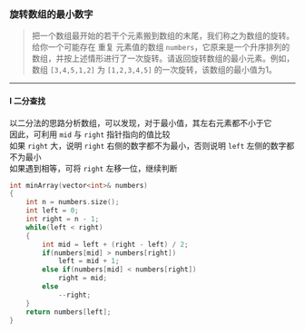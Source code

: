 ### 旋转数组的最小数字

> 把一个数组最开始的若干个元素搬到数组的末尾，我们称之为数组的旋转。  
> 给你一个可能存在 重复 元素值的数组 `numbers`，它原来是一个升序排列的数组，并按上述情形进行了一次旋转。请返回旋转数组的最小元素。例如，数组 `[3,4,5,1,2]` 为 `[1,2,3,4,5]` 的一次旋转，该数组的最小值为1。  

----------

#### I 二分查找

以二分法的思路分析数组，可以发现，对于最小值，其左右元素都不小于它  
因此，可利用 `mid` 与 `right` 指针指向的值比较  
如果 `right` 大，说明 `right` 右侧的数字都不为最小，否则说明 `left` 左侧的数字都不为最小  
如果遇到相等，可将 `right` 左移一位，继续判断  

```cpp
int minArray(vector<int>& numbers) 
{
    int n = numbers.size();
    int left = 0;
    int right = n - 1;
    while(left < right)
    {
        int mid = left + (right - left) / 2;
        if(numbers[mid] > numbers[right])
            left = mid + 1;
        else if(numbers[mid] < numbers[right])
            right = mid;
        else
            --right;
    }
    return numbers[left];
}
```
